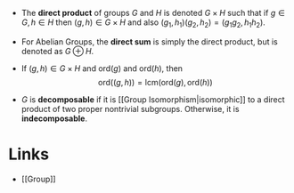 * The **direct product** of groups $G$ and $H$ is denoted $G\times H$ such that if $g\in G, h\in H$ then $(g,h)\in G\times H$ and also $(g_1,h_1)(g_2,h_2)=(g_1g_2, h_1h_2)$. 
* For Abelian Groups, the **direct sum** is simply the direct product, but is denoted as $G\oplus H$.
* If $(g,h)\in G\times H$ and $\text{ord}(g)$ and $\text{ord}(h)$, then 
  $$
  \text{ord}((g,h)) = \text{lcm}\left(\text{ord}(g), \text{ord}(h)\right)
  $$
  
* $G$ is **decomposable** if it is [[Group Isomorphism|isomorphic]] to a direct product of two proper nontrivial subgroups. Otherwise, it is **indecomposable**.
# Links
* [[Group]]